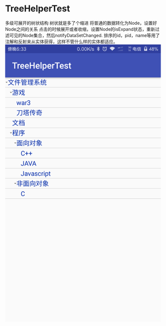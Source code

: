 ﻿# TreeHelperTest
多级可展开的树状结构
树状就是多了个缩进
将普通的数据转化为Node，设置好Node之间的关系
点击的时候展开或者收缩，设置Node的isExpand状态，重新过滤可见的Node集合，然后notifyDataSetChanged.
排序的id，pid，name等用了注解和反射来从实体获得，这样不管什么样的实体都适应。
![效果图](https://github.com/zrzhong/TreeHelperTest/raw/master/screenshots/sc_tree.png)